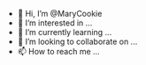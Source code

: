 - 👋 Hi, I’m @MaryCookie
- 👀 I’m interested in ...
- 🌱 I’m currently learning ...
- 💞️ I’m looking to collaborate on ...
- 📫 How to reach me ...

<!---
MaryCookie/MaryCookie is a ✨ special ✨ repository because its `README.md` (this file) appears on your GitHub profile.
You can click the Preview link to take a look at your changes.
--->
